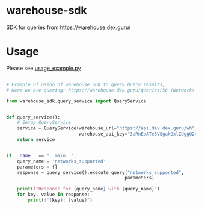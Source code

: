# warehouse-sdk

SDK for queries from https://warehouse.dex.guru/


# Usage

Please see [usage_example.py](usage_example.py)

```python

# Example of using of warehouse SDK to query Query results,
# Here we are quering: https://warehouse.dex.guru/queries/56 (Networks Supported)

from warehouse_sdk.query_service import QueryService


def query_service():
    # Setup QueryService
    service = QueryService(warehouse_url="https://api.dev.dex.guru/wh",
                           warehouse_api_key="3aRnEoATe5VSgakGxlZUggO2vZnnhvXUJJplHzy3")
    return service


if __name__ == "__main__":
    query_name = 'networks_supported'
    parameters = {}
    response = query_service().execute_query("networks_supported",
                                            parameters)

    print(f"Response for {query_name} with {query_name}")
    for key, value in response:
        print(f"{key}: {value}")


```